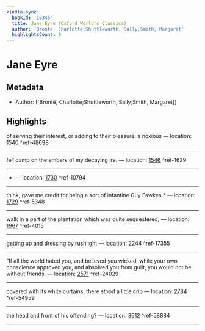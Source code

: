 ```yaml
---
kindle-sync:
  bookId: '16345'
  title: Jane Eyre (Oxford World's Classics)
  author: 'Brontë, Charlotte;Shuttleworth, Sally;Smith, Margaret'
  highlightsCount: 9
---
```

# Jane Eyre
## Metadata
* Author: [[Brontë, Charlotte;Shuttleworth, Sally;Smith, Margaret]]

## Highlights
of serving their interest, or adding to their pleasure; a noxious — location: [1540]() ^ref-48698

---
fell damp on the embers of my decaying ire. — location: [1546]() ^ref-1629

---
* — location: [1730]() ^ref-10794

---
think, gave me credit for being a sort of infantine Guy Fawkes.* — location: [1729]() ^ref-5348

---
walk in a part of the plantation which was quite sequestered; — location: [1967]() ^ref-4015

---
getting up and dressing by rushlight — location: [2244]() ^ref-17355

---
“If all the world hated you, and believed you wicked, while your own conscience approved you, and absolved you from guilt, you would not be without friends. — location: [2571]() ^ref-24029

---
covered with its white curtains, there stood a little crib — location: [2784]() ^ref-54959

---
the head and front of his offending? — location: [3612]() ^ref-58884

---
